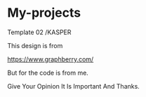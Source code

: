 # My-projects
Template 02 /KASPER

This design is from

https://www.graphberry.com/

But for the code is from me.

Give Your Opinion It Is Important And Thanks.
